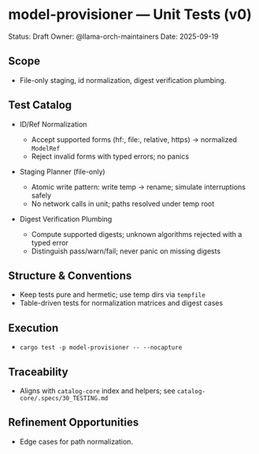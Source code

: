 # model-provisioner — Unit Tests (v0)

Status: Draft
Owner: @llama-orch-maintainers
Date: 2025-09-19

## Scope

- File-only staging, id normalization, digest verification plumbing.

## Test Catalog

- ID/Ref Normalization
  - Accept supported forms (hf:, file:, relative, https) → normalized `ModelRef`
  - Reject invalid forms with typed errors; no panics

- Staging Planner (file-only)
  - Atomic write pattern: write temp → rename; simulate interruptions safely
  - No network calls in unit; paths resolved under temp root

- Digest Verification Plumbing
  - Compute supported digests; unknown algorithms rejected with a typed error
  - Distinguish pass/warn/fail; never panic on missing digests

## Structure & Conventions

- Keep tests pure and hermetic; use temp dirs via `tempfile`
- Table-driven tests for normalization matrices and digest cases

## Execution

- `cargo test -p model-provisioner -- --nocapture`

## Traceability

- Aligns with `catalog-core` index and helpers; see `catalog-core/.specs/30_TESTING.md`

## Refinement Opportunities

- Edge cases for path normalization.
